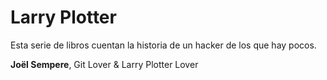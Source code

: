 # Larry Plotter

Esta serie de libros cuentan la historia de un hacker de los que hay pocos.

**Joël Sempere**, Git Lover & Larry Plotter Lover

